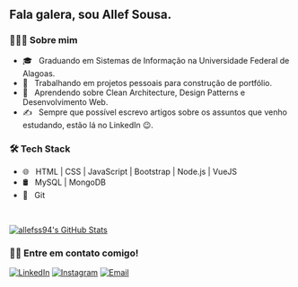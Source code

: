 <h2> Fala galera, sou Allef Sousa.</h2>

<h3> 👨🏻‍💻 Sobre mim </h3>


- 🎓 &nbsp; Graduando em Sistemas de Informação na Universidade Federal de Alagoas.
- 💼 &nbsp; Trabalhando em projetos pessoais para construção de portfólio.
- 🌱 &nbsp; Aprendendo sobre Clean Architecture, Design Patterns e Desenvolvimento Web.
- ✍️ &nbsp; Sempre que possível escrevo artigos sobre os assuntos que venho estudando, estão lá no LinkedIn 😉.

<h3>🛠 Tech Stack</h3>

- 🌐 &nbsp; HTML | CSS | JavaScript | Bootstrap | Node.js | VueJS
- 🛢 &nbsp; MySQL | MongoDB
- 🔧 &nbsp; Git 


<br/>

[![allefss94's GitHub Stats](https://github-readme-stats.vercel.app/api?username=allefss94&show_icons=true)](https://github.com/AVS1508)

<h3> 🤝🏻 Entre em contato comigo! </h3>

<p align="center">

<a href="https://www.linkedin.com/in/allef-sousadev/"><img alt="LinkedIn" src="https://img.shields.io/badge/LinkedIn-Allef%20Sousa%20Singh-blue?style=flat-square&logo=linkedin"></a>
<a href="https://www.instagram.com/allefsousa.s/"><img alt="Instagram" src="https://img.shields.io/badge/Instagram-allefsousa.s__-blue?style=flat-square&logo=instagram"></a>
<a href="mailto:allefsousaicm1994@gmail.com"><img alt="Email" src="https://img.shields.io/badge/Email-allefsousaicm1994@gmail.com-blue?style=flat-square&logo=gmail"></a>
</p>
